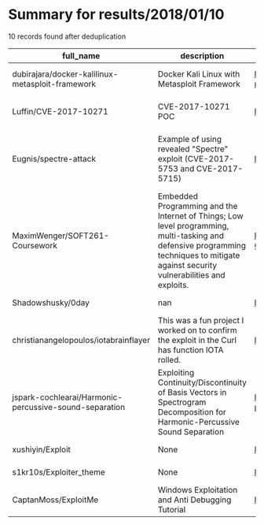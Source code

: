 
# Summary for results/2018/01/10
    
10 records found after deduplication

| full_name | description | html_url | matched_list | matched_count | pushed_at | size | stargazers_count | language | forks_count | vul_ids |
|--------------------------------------------------------|---------------------------------------------------------------------------------------------------------------------------------------------------------------------------------------|---------------------------------------------------------------------------|----------------------------------|-----------------|---------------------------|--------|--------------------|------------|---------------|------------------------------------|
| dubirajara/docker-kalilinux-metasploit-framework | Docker Kali Linux with Metasploit Framework | https://github.com/dubirajara/docker-kalilinux-metasploit-framework | ['metasploit module OR payload'] | 1 | 2018-01-10 18:10:54+00:00 | 2 | 2 | Shell | 3 | [] |
| Luffin/CVE-2017-10271 | CVE-2017-10271 POC | https://github.com/Luffin/CVE-2017-10271 | ['cve poc', 'cve-2'] | 2 | 2018-01-10 02:34:56+00:00 | 57 | 29 | Python | 15 | ['CVE-2017-10271'] |
| Eugnis/spectre-attack | Example of using revealed "Spectre" exploit (CVE-2017-5753 and CVE-2017-5715) | https://github.com/Eugnis/spectre-attack | ['exploit'] | 1 | 2018-01-10 01:14:44+00:00 | 23 | 703 | C | 187 | ['CVE-2017-5715', 'CVE-2017-5753'] |
| MaximWenger/SOFT261-Coursework | Embedded Programming and the Internet of Things; Low level programming, multi-tasking and defensive programming techniques to mitigate against security vulnerabilities and exploits. | https://github.com/MaximWenger/SOFT261-Coursework | ['exploit'] | 1 | 2018-01-10 00:56:06+00:00 | 132 | 0 | Java | 0 | [] |
| Shadowshusky/0day | nan | https://github.com/Shadowshusky/0day | ['0day'] | 1 | 2018-01-10 03:10:32+00:00 | 1106 | 5 | Java | 0 | [] |
| christianangelopoulos/iotabrainflayer | This was a fun project I worked on to confirm the exploit in the Curl has function IOTA rolled. | https://github.com/christianangelopoulos/iotabrainflayer | ['exploit'] | 1 | 2018-01-10 05:00:01+00:00 | 0 | 0 | | 0 | [] |
| jspark-cochlearai/Harmonic-percussive-sound-separation | Exploiting Continuity/Discontinuity of Basis Vectors in Spectrogram Decomposition for Harmonic-Percussive Sound Separation | https://github.com/jspark-cochlearai/Harmonic-percussive-sound-separation | ['exploit'] | 1 | 2018-01-10 07:41:22+00:00 | 3 | 4 | Python | 2 | [] |
| xushiyin/Exploit | None | https://github.com/xushiyin/Exploit | ['exploit'] | 1 | 2018-01-10 17:55:40+00:00 | 0 | 0 | | 0 | [] |
| s1kr10s/Exploiter_theme | None | https://github.com/s1kr10s/Exploiter_theme | ['exploit'] | 1 | 2018-01-10 18:20:17+00:00 | 7 | 1 | Python | 2 | [] |
| CaptanMoss/ExploitMe | Windows Exploitation and Anti Debugging Tutorial | https://github.com/CaptanMoss/ExploitMe | ['exploit'] | 1 | 2018-01-10 08:55:10+00:00 | 211 | 2 | | 0 | [] |
